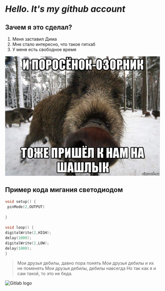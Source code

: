 # ___Hello. It's my github account___
 ## Зачем я это сделал?
 1. Меня заставил Дима
 2. Мне стало интересно, что такое гитхаб
 3. У меня есть свободное время

 ![](kaban_247724522_orig_.jpg)


## Пример кода мигания светодиодом 

 ```C++
void setup() {
  pinMode(2,OUTPUT)

}

void loop() {
 digitalWrite(2,HIGH);
 delay(1000);
 digitalWrite(2,LOW);
 delay(1000);
}
 ```

> Мои друзья дебилы, давно пора понять
> Мои друзья дебилы и их не поменять
> Мои друзья дебилы, дебилы навсегда
> Но так как я и сам такой, то это не беда.

![Gitlab logo](https://upload.wikimedia.org/wikipedia/commons/thumb/1/18/GitLab_Logo.svg/1200px-GitLab_Logo.svg.png)



